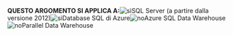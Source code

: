 <Token>**QUESTO ARGOMENTO SI APPLICA A:**![sì](../includes/media/yes.png)SQL Server (a partire dalla versione 2012)![sì](../includes/media/yes.png)Database SQL di Azure![no](../includes/media/no.png)Azure SQL Data Warehouse![no](../includes/media/no.png)Parallel Data Warehouse </Token>